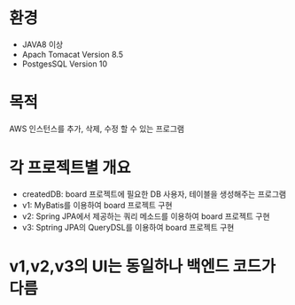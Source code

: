 # 환경
* JAVA8 이상
* Apach Tomacat Version 8.5
* PostgesSQL Version 10

# 목적
AWS 인스턴스를 추가, 삭제, 수정 할 수 있는 프로그램

# 각 프로젝트별 개요
 - createdDB: board 프로젝트에 필요한 DB 사용자, 테이블을 생성해주는 프로그램
 - v1: MyBatis를 이용하여 board 프로젝트 구현
 - v2: Spring JPA에서 제공하는 쿼리 메소드를 이용하여 board 프로젝트 구현
 - v3: Sptring JPA의 QueryDSL를 이용하여 board 프로젝트 구현
# v1,v2,v3의 UI는 동일하나 백엔드 코드가 다름
